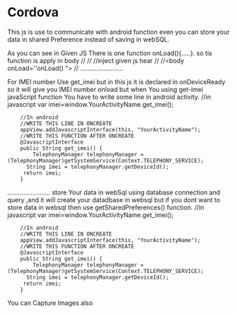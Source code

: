 # Cordova
This js is use to communicate with android function even you can store your data in shared Preference instead of saving in webSQL. 

As you can see in Given JS There is one function onLoad(){.....}.
so tis function is apply in body 
		//<html>
		//<head>
		//inject given js hear 
		//<head>
		//<body onLoad=''onLoad() ">
		//</body>
........................

For IMEI number Use get_imei but in this js it is declared in onDeviceReady so it will give you IMEI number onload
but when You using get-imei javaScript function You have to write some  line in android activity.
		//in javascript
			var imei=window.YourActivityName.get_imei();

		//In android
		//WRITE THIS LINE IN ONCREATE
		appView.addJavascriptInterface(this, "YourActivityName"); 
 		//WRITE THIS FUNCTION AFTER ONCREATE
		@JavascriptInterface
		public String get_imei() {
       		TelephonyManager telephonyManager =(TelephonyManager)getSystemService(Context.TELEPHONY_SERVICE);
		  String imei = telephonyManager.getDeviceId();
		 return imei;    
		}
........................
store Your data in webSql using  database connection and query  ,and it will create your datadbase in websql
but if you dont want to store data in websql then use getSharedPreferences() function.
	 	  //in javascript
			var imei=window.YourActivityName.get_imei();

		//In android
		//WRITE THIS LINE IN ONCREATE
		appView.addJavascriptInterface(this, "YourActivityName"); 
 		//WRITE THIS FUNCTION AFTER ONCREATE
		@JavascriptInterface
		public String get_imei() {
       		TelephonyManager telephonyManager =(TelephonyManager)getSystemService(Context.TELEPHONY_SERVICE);
		  String imei = telephonyManager.getDeviceId();
		 return imei;    
		}

You can Capture Images also
	
	

